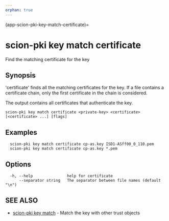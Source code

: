 ```yaml
---
orphan: true
---
```


(app-scion-pki-key-match-certificate)=

# scion-pki key match certificate

Find the matching certificate for the key
## Synopsis

'certificate' finds all the matching certificates for the key.
If a file contains a certificate chain, only the first certificate in the chain
is considered.

The output contains all certificates that authenticate the key.


```
scion-pki key match certificate <private-key> <certificate> [<certificate> ...] [flags]
```
## Examples

```
  scion-pki key match certificate cp-as.key ISD1-ASff00_0_110.pem
  scion-pki key match certificate cp-as.key *.pem
```
## Options

```
  -h, --help               help for certificate
      --separator string   The separator between file names (default "\n")
```
## SEE ALSO

* [scion-pki key match](scion-pki_key_match.md)	 - Match the key with other trust objects

